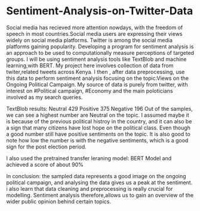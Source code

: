 # Sentiment-Analysis-on-Twitter-Data
Social media has recieved more attention nowdays, with the freedom of speech in most countries.Social media users are expressing their views widely on social media platforms.
Twitter is among the social media platforms gaining popularity.
Developing a program for sentiment analysis is an approach to be used to computationally measure  perceptions of targeted groups.
I will be using sentiment analysis tools like TextBlob and machine learning,with BERT.
My project here involves collection of data from twiter,related tweets across Kenya.
I then , after data preprocessing, use this data to perform sentiment analysis focusing on the topic:Views on the Ongoing Political Campaign.
My source of data is purely from twitter, with interest on #Political campaign, #Economy  and the main poloticians involved as my search queries.
  
  
 TextBlob results: Neutral     429
                   Positive    375
                   Negative    196
 Out of the samples, we can see a highest number are Neutral on the topic. I assumed maybe it is because of the previous political histroy in the country, and it can also be a sign that many citizens have lost hope on the political class. Even though a good number still have positive sentiments on the topic. It is also good to note how low the number is with the negative sentiments, which is a good sign for the post election period. 
 
 I also used the pretrained transfer leraning model: BERT Model and achieved a score of about 90% 
 
 
 
 In conclusion: the sampled data represents a good image on the ongoing political campaign, and analysing the data gives us a peak at the sentiment.
               i also learn that data cleaning and preprocessing is really crucial for modelling.
 Sentiment analysis therefore,allows us to gain an overview of the wider public opinion behind certain topics.                 
 
                   




